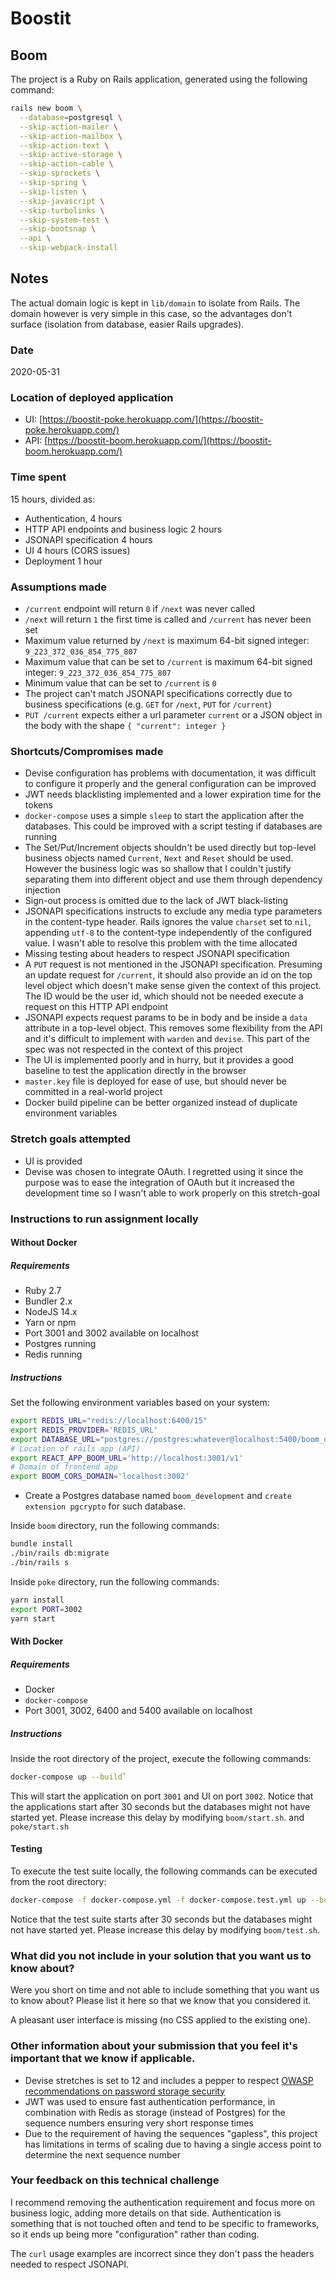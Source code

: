 # Boostit

## Boom

The project is a Ruby on Rails application, generated using the following
command:

```bash
rails new boom \
  --database=postgresql \
  --skip-action-mailer \
  --skip-action-mailbox \
  --skip-action-text \
  --skip-active-storage \
  --skip-action-cable \
  --skip-sprockets \
  --skip-spring \
  --skip-listen \
  --skip-javascript \
  --skip-turbolinks \
  --skip-system-test \
  --skip-bootsnap \
  --api \
  --skip-webpack-install
```

## Notes
The actual domain logic is kept in `lib/domain` to isolate from Rails.
The domain however is very simple in this case, so the advantages don't surface
(isolation from database, easier Rails upgrades).

### Date
2020-05-31

### Location of deployed application
- UI: [https://boostit-poke.herokuapp.com/](https://boostit-poke.herokuapp.com/)
- API: [https://boostit-boom.herokuapp.com/](https://boostit-boom.herokuapp.com/)

### Time spent
15 hours, divided as:
- Authentication, 4 hours
- HTTP API endpoints and business logic 2 hours
- JSONAPI specification 4 hours
- UI 4 hours (CORS issues)
- Deployment 1 hour

### Assumptions made
- `/current` endpoint will return `0` if `/next` was never called
- `/next` will return `1` the first time is called and `/current` has never
  been set
- Maximum value returned by `/next` is maximum 64-bit signed integer:
  `9_223_372_036_854_775_807`
- Maximum value that can be set to `/current` is maximum 64-bit signed integer:
  `9_223_372_036_854_775_807`
- Minimum value that can be set to `/current` is `0`
- The project can't match JSONAPI specifications correctly due to business
  specifications (e.g. `GET` for `/next`, `PUT` for `/current`)
- `PUT /current` expects either a url parameter `current` or
  a JSON object in the body with the shape `{ "current": integer }`

### Shortcuts/Compromises made
- Devise configuration has problems with documentation, it was difficult to
  configure it properly and the general configuration can be improved
- JWT needs blacklisting implemented and a lower expiration time for the tokens
- `docker-compose` uses a simple `sleep` to start the application after the
  databases. This could be improved with a script testing if databases are
  running
- The Set/Put/Increment objects shouldn't be used directly but top-level
  business objects named `Current`, `Next` and `Reset` should be used.
  However the business logic was so shallow that I couldn't justify
  separating them into different object and use them through dependency
  injection
- Sign-out process is omitted due to the lack of JWT black-listing
- JSONAPI specifications instructs to exclude any media type parameters in
  the content-type header. Rails ignores the value `charset` set to `nil`,
  appending `utf-8` to the content-type independently of the configured value.
  I wasn't able to resolve this problem with the time allocated
- Missing testing about headers to respect JSONAPI specification
- A `PUT` request is not mentioned in the JSONAPI specification. Presuming
  an update request for `/current`, it should also provide an id on the top
  level object which doesn't make sense given the context of this project.
  The ID would be the user id, which should not be needed execute a request
  on this HTTP API endpoint
- JSONAPI expects request params to be in body and be inside a `data` attribute
  in a top-level object. This removes some flexibility from the API and
  it's difficult to implement with `warden` and `devise`. This part of the
  spec was not respected in the context of this project
- The UI is implemented poorly and in hurry, but it provides a good baseline
  to test the application directly in the browser
- `master.key` file is deployed for ease of use, but should never be committed
  in a real-world project
- Docker build pipeline can be better organized instead of duplicate
  environment variables

### Stretch goals attempted
- UI is provided
- Devise was chosen to integrate OAuth.
  I regretted using it since the purpose was to ease the integration of
  OAuth but it increased the development time so I wasn't able to work
  properly on this stretch-goal

### Instructions to run assignment locally

#### Without Docker

##### Requirements

- Ruby 2.7
- Bundler 2.x
- NodeJS 14.x
- Yarn or npm
- Port 3001 and 3002 available on localhost
- Postgres running
- Redis running

##### Instructions

Set the following environment variables based on your system:

```bash
export REDIS_URL="redis://localhost:6400/15"
export REDIS_PROVIDER='REDIS_URL'
export DATABASE_URL="postgres://postgres:whatever@localhost:5400/boom_development"
# Location of rails app (API)
export REACT_APP_BOOM_URL='http://localhost:3001/v1'
# Domain of frontend app
export BOOM_CORS_DOMAIN='localhost:3002'
```

- Create a Postgres database named `boom_development` and
  `create extension pgcrypto` for such database.

Inside `boom` directory, run the following commands:

```bash
bundle install
./bin/rails db:migrate
./bin/rails s
```

Inside `poke` directory, run the following commands:

```bash
yarn install
export PORT=3002
yarn start
```

#### With Docker

##### Requirements

- Docker
- `docker-compose`
- Port 3001, 3002, 6400 and 5400 available on localhost

##### Instructions

Inside the root directory of the project, execute the following commands:

```bash
docker-compose up --build`
```

This will start the application on port `3001` and UI on port `3002`.
Notice that the applications start after 30 seconds but the databases might
not have started yet. Please increase this delay by modifying `boom/start.sh`.
and `poke/start.sh`

#### Testing

To execute the test suite locally, the following commands can be executed from
the root directory:

```bash
docker-compose -f docker-compose.yml -f docker-compose.test.yml up --build
```

Notice that the test suite starts after 30 seconds but the databases might
not have started yet. Please increase this delay by modifying `boom/test.sh`.

### What did you not include in your solution that you want us to know about?
Were you short on time and not able to include something that you want us to know
about? Please list it here so that we know that you considered it.

A pleasant user interface is missing (no CSS applied to the existing one).

### Other information about your submission that you feel it's important that we know if applicable.
- Devise stretches is set to 12 and includes a pepper to respect
  [OWASP recommendations on password storage security](https://cheatsheetseries.owasp.org/cheatsheets/Password_Storage_Cheat_Sheet.html)
- JWT was used to ensure fast authentication performance, in combination
  with Redis as storage (instead of Postgres) for the sequence numbers
  ensuring very short response times
- Due to the requirement of having the sequences "gapless", this project
  has limitations in terms of scaling due to having a single access point to
  determine the next sequence number

### Your feedback on this technical challenge

I recommend removing the authentication requirement and focus more on
business logic, adding more details on that side.
Authentication is something that is not touched often and tend to be specific
to frameworks, so it ends up being more "configuration" rather than coding.

The `curl` usage examples are incorrect since they don't pass the headers
needed to respect JSONAPI.
